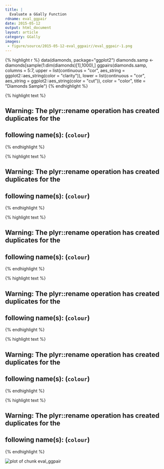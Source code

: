 ```yaml
---
title: |
  Evaluate a GGally Function
rdname: eval_ggpair
date: 2015-05-12
output: html_document
layout: article
category: GGally
images:
 - figure/source/2015-05-12-eval_ggpair//eval_ggpair-1.png
---
```





{% highlight r %}
data(diamonds, package="ggplot2")
 diamonds.samp <- diamonds[sample(1:dim(diamonds)[1],1000),]
 ggpairs(diamonds.samp, columns = 5:7,
  upper = list(continuous = "cor", aes_string = ggplot2::aes_string(color = "clarity")),
  lower = list(continuous = "cor", aes_string = ggplot2::aes_string(color = "cut")),
  color = "color",
  title = "Diamonds Sample")
{% endhighlight %}



{% highlight text %}
## Warning: The plyr::rename operation has created duplicates for the
## following name(s): (`colour`)
{% endhighlight %}



{% highlight text %}
## Warning: The plyr::rename operation has created duplicates for the
## following name(s): (`colour`)
{% endhighlight %}



{% highlight text %}
## Warning: The plyr::rename operation has created duplicates for the
## following name(s): (`colour`)
{% endhighlight %}



{% highlight text %}
## Warning: The plyr::rename operation has created duplicates for the
## following name(s): (`colour`)
{% endhighlight %}



{% highlight text %}
## Warning: The plyr::rename operation has created duplicates for the
## following name(s): (`colour`)
{% endhighlight %}



{% highlight text %}
## Warning: The plyr::rename operation has created duplicates for the
## following name(s): (`colour`)
{% endhighlight %}

![plot of chunk eval_ggpair](/allYourFigureAreBelongToUs/figure/source/2015-05-12-eval_ggpair/eval_ggpair-1.png) 